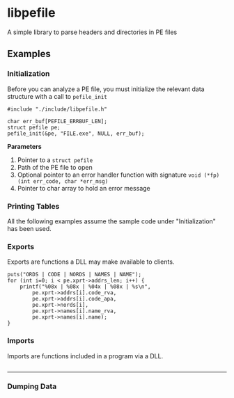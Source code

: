 # libpefile
A simple library to parse headers and directories in PE files

## Examples

### Initialization

Before you can analyze a PE file, you must initialize the relevant data structure with a call to `pefile_init`

```
#include "./include/libpefile.h"

char err_buf[PEFILE_ERRBUF_LEN];
struct pefile pe;
pefile_init(&pe, "FILE.exe", NULL, err_buf);
```

**Parameters**

1. Pointer to a `struct pefile`
2. Path of the PE file to open
3. Optional pointer to an error handler function with signature `void (*fp)(int err_code, char *err_msg)`
4. Pointer to char array to hold an error message

### Printing Tables

All the following examples assume the sample code under "Initialization" has been used.

### Exports

Exports are functions a DLL may make available to clients.

```
puts("ORDS | CODE | NORDS | NAMES | NAME");
for (int i=0; i < pe.xprt->addrs_len; i++) {
    printf("%08x | %08x | %04x | %08x | %s\n",
        pe.xprt->addrs[i].code_rva,
        pe.xprt->addrs[i].code_apa,
        pe.xprt->nords[i],
        pe.xprt->names[i].name_rva,
        pe.xprt->names[i].name);
}
```

### Imports

Imports are functions included in a program via a DLL.

```
```

---

### Dumping Data

```
```


